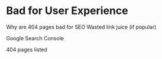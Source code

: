 # Bad for User Experience

Why are 404 pages bad for SEO
Wasted link juice (if popular)


Google Search Console

404 pages listed